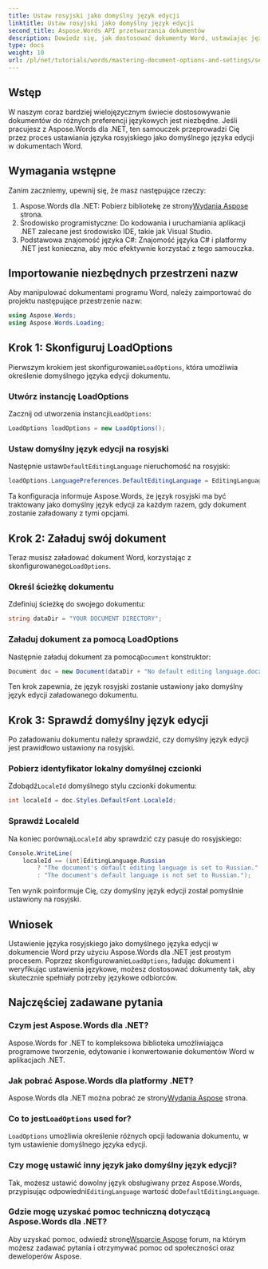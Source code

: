 ```yaml
---
title: Ustaw rosyjski jako domyślny język edycji
linktitle: Ustaw rosyjski jako domyślny język edycji
second_title: Aspose.Words API przetwarzania dokumentów
description: Dowiedz się, jak dostosować dokumenty Word, ustawiając język rosyjski jako domyślny język edycji za pomocą Aspose.Words dla .NET. Ten przewodnik krok po kroku.
type: docs
weight: 10
url: /pl/net/tutorials/words/mastering-document-options-and-settings/set-russian-as-default-edit-language/
---
```

## Wstęp

W naszym coraz bardziej wielojęzycznym świecie dostosowywanie dokumentów do różnych preferencji językowych jest niezbędne. Jeśli pracujesz z Aspose.Words dla .NET, ten samouczek przeprowadzi Cię przez proces ustawiania języka rosyjskiego jako domyślnego języka edycji w dokumentach Word. 

## Wymagania wstępne

Zanim zaczniemy, upewnij się, że masz następujące rzeczy:

1.  Aspose.Words dla .NET: Pobierz bibliotekę ze strony[Wydania Aspose](https://releases.aspose.com/words/net/) strona.
2. Środowisko programistyczne: Do kodowania i uruchamiania aplikacji .NET zalecane jest środowisko IDE, takie jak Visual Studio.
3. Podstawowa znajomość języka C#: Znajomość języka C# i platformy .NET jest konieczna, aby móc efektywnie korzystać z tego samouczka.

## Importowanie niezbędnych przestrzeni nazw

Aby manipulować dokumentami programu Word, należy zaimportować do projektu następujące przestrzenie nazw:

```csharp
using Aspose.Words;
using Aspose.Words.Loading;
```

## Krok 1: Skonfiguruj LoadOptions

 Pierwszym krokiem jest skonfigurowanie`LoadOptions`, która umożliwia określenie domyślnego języka edycji dokumentu.

### Utwórz instancję LoadOptions

 Zacznij od utworzenia instancji`LoadOptions`:

```csharp
LoadOptions loadOptions = new LoadOptions();
```

### Ustaw domyślny język edycji na rosyjski

 Następnie ustaw`DefaultEditingLanguage` nieruchomość na rosyjski:

```csharp
loadOptions.LanguagePreferences.DefaultEditingLanguage = EditingLanguage.Russian;
```

Ta konfiguracja informuje Aspose.Words, że język rosyjski ma być traktowany jako domyślny język edycji za każdym razem, gdy dokument zostanie załadowany z tymi opcjami.

## Krok 2: Załaduj swój dokument

 Teraz musisz załadować dokument Word, korzystając z skonfigurowanego`LoadOptions`.

### Określ ścieżkę dokumentu

Zdefiniuj ścieżkę do swojego dokumentu:

```csharp
string dataDir = "YOUR DOCUMENT DIRECTORY";
```

### Załaduj dokument za pomocą LoadOptions

 Następnie załaduj dokument za pomocą`Document` konstruktor:

```csharp
Document doc = new Document(dataDir + "No default editing language.docx", loadOptions);
```

Ten krok zapewnia, że język rosyjski zostanie ustawiony jako domyślny język edycji załadowanego dokumentu.

## Krok 3: Sprawdź domyślny język edycji

Po załadowaniu dokumentu należy sprawdzić, czy domyślny język edycji jest prawidłowo ustawiony na rosyjski.

### Pobierz identyfikator lokalny domyślnej czcionki

 Zdobądź`LocaleId` domyślnego stylu czcionki dokumentu:

```csharp
int localeId = doc.Styles.DefaultFont.LocaleId;
```

### Sprawdź LocaleId

 Na koniec porównaj`LocaleId` aby sprawdzić czy pasuje do rosyjskiego:

```csharp
Console.WriteLine(
    localeId == (int)EditingLanguage.Russian
        ? "The document's default editing language is set to Russian."
        : "The document's default language is not set to Russian.");
```

Ten wynik poinformuje Cię, czy domyślny język edycji został pomyślnie ustawiony na rosyjski.

## Wniosek

 Ustawienie języka rosyjskiego jako domyślnego języka edycji w dokumencie Word przy użyciu Aspose.Words dla .NET jest prostym procesem. Poprzez skonfigurowanie`LoadOptions`, ładując dokument i weryfikując ustawienia językowe, możesz dostosować dokumenty tak, aby skutecznie spełniały potrzeby językowe odbiorców.

## Najczęściej zadawane pytania

### Czym jest Aspose.Words dla .NET?

Aspose.Words for .NET to kompleksowa biblioteka umożliwiająca programowe tworzenie, edytowanie i konwertowanie dokumentów Word w aplikacjach .NET.

### Jak pobrać Aspose.Words dla platformy .NET?

 Aspose.Words dla .NET można pobrać ze strony[Wydania Aspose](https://releases.aspose.com/words/net/) strona.

###  Co to jest`LoadOptions` used for?

`LoadOptions` umożliwia określenie różnych opcji ładowania dokumentu, w tym ustawienie domyślnego języka edycji.

### Czy mogę ustawić inny język jako domyślny język edycji?

 Tak, możesz ustawić dowolny język obsługiwany przez Aspose.Words, przypisując odpowiedni`EditingLanguage` wartość do`DefaultEditingLanguage`.

### Gdzie mogę uzyskać pomoc techniczną dotyczącą Aspose.Words dla .NET?

 Aby uzyskać pomoc, odwiedź stronę[Wsparcie Aspose](https://forum.aspose.com/c/words/8) forum, na którym możesz zadawać pytania i otrzymywać pomoc od społeczności oraz deweloperów Aspose.